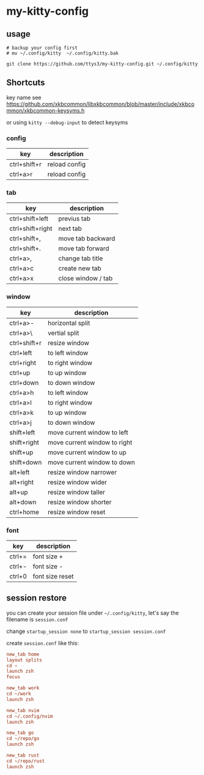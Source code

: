 # my-kitty-config


## usage

```shell
# backup your config first
# mv ~/.config/kitty  ~/.config/kitty.bak

git clone https://github.com/ttys3/my-kitty-config.git ~/.config/kitty
```

## Shortcuts

key name see https://github.com/xkbcommon/libxkbcommon/blob/master/include/xkbcommon/xkbcommon-keysyms.h

or using `kitty --debug-input` to detect keysyms

### config

| key  | description  |
|---|---|
| ctrl+shift+r  | reload config  |
| ctrl+a>r  | reload config  |

### tab

| key  | description  |
|---|---|
| ctrl+shift+left  | previus tab  |
| ctrl+shift+right  | next tab  |
| ctrl+shift+,  | move tab backward  |
| ctrl+shift+.  | move tab forward |
| ctrl+a>,  | change tab title |
| ctrl+a>c  | create new tab |
| ctrl+a>x  | close window / tab |

### window

| key  | description  |
|---|---|
| ctrl+a>-  | horizontal split |
| ctrl+a>\  | vertial split |
| ctrl+shift+r  | resize window |
| ctrl+left  | to left window|
| ctrl+right  | to right window|
| ctrl+up  | to up window|
| ctrl+down| to down window|
| ctrl+a>h  | to left window|
| ctrl+a>l  | to right window|
| ctrl+a>k  | to up window|
| ctrl+a>j| to down window|
| shift+left  | move current window to left|
| shift+right  | move current window to right|
| shift+up  | move current window to up|
| shift+down  | move current window to down|
| alt+left  | resize window narrower |
| alt+right  | resize window wider |
| alt+up  | resize window taller |
| alt+down  | resize window shorter |
| ctrl+home  | resize window reset |


### font

| key  | description  |
|---|---|
| ctrl+=  | font size + |
| ctrl+-  | font size - |
| ctrl+0  | font size reset |

## session restore

you can create your session file under `~/.config/kitty`, let's say the filename is `session.conf`

change `startup_session none` to `startup_session session.conf`

create `session.conf` like this:

```ini
new_tab home
layout splits
cd ~
launch zsh
focus

new_tab work
cd ~/work
launch zsh

new_tab nvim
cd ~/.config/nvim
launch zsh

new_tab go
cd ~/repo/go
launch zsh

new_tab rust
cd ~/repo/rust
launch zsh
```
